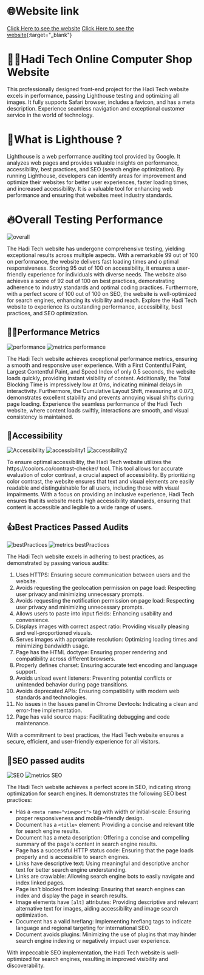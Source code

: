# 🌐Website link
<a href="https://haditech.netlify.app/" target="_blank">Click Here to see the website</a>
[Click Here to see the website](https://haditech.netlify.app/){:target="_blank"}




# 👨‍💻Hadi Tech Online Computer Shop Website
This professionally designed front-end project for the Hadi Tech website excels in performance, passing Lighthouse testing and optimizing all images. It fully supports Safari browser, includes a favicon, and has a meta description. Experience seamless navigation and exceptional customer service in the world of technology.

# 🤔What is Lighthouse ?
Lighthouse is a web performance auditing tool provided by Google. It analyzes web pages and provides valuable insights on performance, accessibility, best practices, and SEO (search engine optimization). By running Lighthouse, developers can identify areas for improvement and optimize their websites for better user experiences, faster loading times, and increased accessibility. It is a valuable tool for enhancing web performance and ensuring that websites meet industry standards.

# 🔥Overall Testing Performance
![overall](https://github.com/cenz19/HadiTech-Online_Computer_Shop_Website/assets/86843417/6f4c6b09-c77f-4380-9d06-dae0c5b008cf)
<p>The Hadi Tech website has undergone comprehensive testing, yielding exceptional results across 
  multiple aspects. With a remarkable 99 out of 100 on performance, the website delivers fast loading times and o
  ptimal responsiveness. Scoring 95 out of 100 on accessibility, it ensures a user-friendly experience for individuals 
  with diverse needs. The website also achieves a score of 92 out of 100 on best practices, demonstrating adherence to industry 
  standards and optimal coding practices. Furthermore, with a perfect score of 100 out of 100 on SEO, the website is well-optimized 
  for search engines, enhancing its visibility and reach. Explore the Hadi Tech website to experience its outstanding performance, 
  accessibility, best practices, and SEO optimization.</p>

## 🏃‍♂️Performance Metrics
![performance](https://github.com/cenz19/HadiTech-Online_Computer_Shop_Website/assets/86843417/967aaf30-cde7-4465-a6cb-99f2268ed32d)
![metrics performance](https://github.com/cenz19/HadiTech-Online_Computer_Shop_Website/assets/86843417/cd551c90-14d9-4097-b64d-8707bf85125d)
<p>The Hadi Tech website achieves exceptional performance metrics, ensuring a smooth and responsive user experience. 
  With a First Contentful Paint, Largest Contentful Paint, and Speed Index of only 0.5 seconds, the website loads quickly, 
  providing instant visibility of content. Additionally, the Total Blocking Time is impressively low at 0ms, 
  indicating minimal delays in interactivity. Furthermore, the Cumulative Layout Shift, measuring at 0.073, 
  demonstrates excellent stability and prevents annoying visual shifts during page loading. Experience the seamless performance of the Hadi Tech website, 
  where content loads swiftly, interactions are smooth, and visual consistency is maintained.</p>

## 🌈Accessibility 
![Accessibility](https://github.com/cenz19/HadiTech-Online_Computer_Shop_Website/assets/86843417/5a1be9c0-9166-4232-bf8c-31944d1bd8c5)
![accessibility1](https://github.com/cenz19/HadiTech-Online_Computer_Shop_Website/assets/86843417/70f4e616-62ec-4f62-8d85-d86abae6b629)
![accessibility2](https://github.com/cenz19/HadiTech-Online_Computer_Shop_Website/assets/86843417/74f63404-f2db-4baa-b18d-da4cd29a2f75)
<p>To ensure optimal accessibility, the Hadi Tech website utilizes the https://coolors.co/contrast-checker/ tool. This tool allows 
  for accurate evaluation of color contrast, a crucial aspect of accessibility. By prioritizing color contrast, the website ensures that
  text and visual elements are easily readable and distinguishable for all users, including those with visual impairments. With a focus on 
  providing an inclusive experience, Hadi Tech ensures that its website meets high accessibility standards, ensuring that content is accessible 
  and legible to a wide range of users.</p>

## 👍Best Practices Passed Audits
![bestPractices](https://github.com/cenz19/HadiTech-Online_Computer_Shop_Website/assets/86843417/381968c1-9a4f-47c2-a434-4d5ee47af969)
![metrics bestPractices](https://github.com/cenz19/HadiTech-Online_Computer_Shop_Website/assets/86843417/925778c9-7a38-4740-81f3-368443232195)
<p>The Hadi Tech website excels in adhering to best practices, as demonstrated by passing various audits:</p>
<ol>
  <li>Uses HTTPS: Ensuring secure communication between users and the website.</li>
  <li>Avoids requesting the geolocation permission on page load: Respecting user privacy and minimizing unnecessary prompts.</li>
  <li>Avoids requesting the notification permission on page load: Respecting user privacy and minimizing unnecessary prompts.</li>
  <li>Allows users to paste into input fields: Enhancing usability and convenience.</li>
  <li>Displays images with correct aspect ratio: Providing visually pleasing and well-proportioned visuals.</li>
  <li>Serves images with appropriate resolution: Optimizing loading times and minimizing bandwidth usage.</li>
  <li>Page has the HTML doctype: Ensuring proper rendering and compatibility across different browsers.</li>
  <li>Properly defines charset: Ensuring accurate text encoding and language support.</li>
  <li>Avoids unload event listeners: Preventing potential conflicts or unintended behavior during page transitions.</li>
  <li>Avoids deprecated APIs: Ensuring compatibility with modern web standards and technologies.</li>
  <li>No issues in the Issues panel in Chrome Devtools: Indicating a clean and error-free implementation.</li>
  <li>Page has valid source maps: Facilitating debugging and code maintenance.</li>
</ol>
<p>With a commitment to best practices, the Hadi Tech website ensures a secure, efficient, and user-friendly experience for all visitors.</p>

## 🔎SEO passed audits
![SEO](https://github.com/cenz19/HadiTech-Online_Computer_Shop_Website/assets/86843417/e2609e8a-3029-41ac-807b-411838bec15f)
![metrics SEO](https://github.com/cenz19/HadiTech-Online_Computer_Shop_Website/assets/86843417/1257e5bd-7bdd-471a-8b2b-ea4cc4a721ba)
<p>The Hadi Tech website achieves a perfect score in SEO, indicating strong optimization for search engines. It demonstrates the following SEO best practices:</p>

<ul>
  <li>Has a <code>&lt;meta name="viewport"&gt;</code> tag with width or initial-scale: Ensuring proper responsiveness and mobile-friendly design.</li>
  <li>Document has a <code>&lt;title&gt;</code> element: Providing a concise and relevant title for search engine results.</li>
  <li>Document has a meta description: Offering a concise and compelling summary of the page's content in search engine results.</li>
  <li>Page has a successful HTTP status code: Ensuring that the page loads properly and is accessible to search engines.</li>
  <li>Links have descriptive text: Using meaningful and descriptive anchor text for better search engine understanding.</li>
  <li>Links are crawlable: Allowing search engine bots to easily navigate and index linked pages.</li>
  <li>Page isn't blocked from indexing: Ensuring that search engines can index and display the page in search results.</li>
  <li>Image elements have <code>[alt]</code> attributes: Providing descriptive and relevant alternative text for images, aiding accessibility and image search optimization.</li>
  <li>Document has a valid hreflang: Implementing hreflang tags to indicate language and regional targeting for international SEO.</li>
  <li>Document avoids plugins: Minimizing the use of plugins that may hinder search engine indexing or negatively impact user experience.</li>
</ul>
<p>With impeccable SEO implementation, the Hadi Tech website is well-optimized for search engines, resulting in improved visibility and discoverability.</p>

